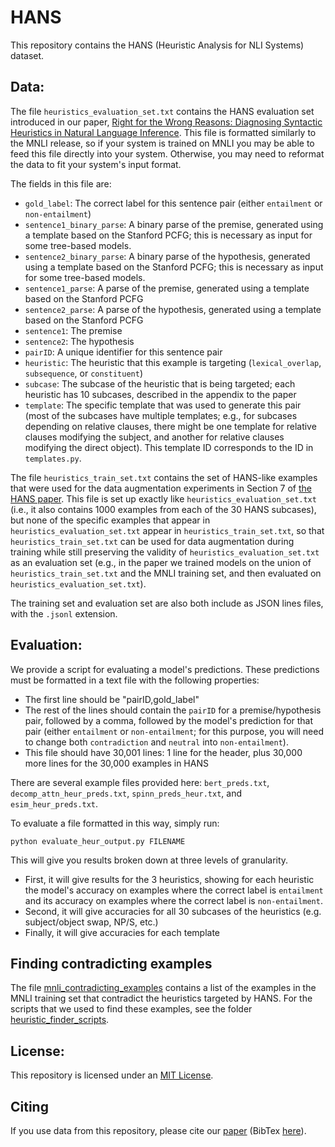 # HANS
This repository contains the HANS (Heuristic Analysis for NLI Systems) dataset.

## Data:

The file ``heuristics_evaluation_set.txt`` contains the HANS evaluation set introduced in our paper, [Right for the Wrong Reasons: Diagnosing Syntactic Heuristics in Natural Language Inference](https://arxiv.org/abs/1902.01007). This file is formatted similarly to the MNLI release, so if your system is trained on MNLI you may be able to feed this file directly into your system. Otherwise, you may need to reformat the data to fit your system's input format. 

The fields in this file are:
- ``gold_label``: The correct label for this sentence pair (either ``entailment`` or ``non-entailment``)
- ``sentence1_binary_parse``: A binary parse of the premise, generated using a template based on the Stanford PCFG; this is necessary as input for some tree-based models.
- ``sentence2_binary_parse``: A binary parse of the hypothesis, generated using a template based on the Stanford PCFG; this is necessary as input for some tree-based models.
- ``sentence1_parse``: A parse of the premise, generated using a template based on the Stanford PCFG
- ``sentence2_parse``: A parse of the hypothesis, generated using a template based on the Stanford PCFG
- ``sentence1``: The premise
- ``sentence2``: The hypothesis
- ``pairID``: A unique identifier for this sentence pair
- ``heuristic``: The heuristic that this example is targeting (``lexical_overlap``, ``subsequence``, or ``constituent``)
- ``subcase``: The subcase of the heuristic that is being targeted; each heuristic has 10 subcases, described in the appendix to the paper
- ``template``: The specific template that was used to generate this pair (most of the subcases have multiple templates; e.g., for subcases depending on relative clauses, there might be one template for relative clauses modifying the subject, and another for relative clauses modifying the direct object). This template ID corresponds to the ID in ``templates.py``.

The file ``heuristics_train_set.txt`` contains the set of HANS-like examples that were used for the data augmentation experiments in Section 7 of [the HANS paper](https://arxiv.org/pdf/1902.01007.pdf). This file is set up exactly like ``heuristics_evaluation_set.txt`` (i.e., it also contains 1000 examples from each of the 30 HANS subcases), but none of the specific examples that appear in ``heuristics_evaluation_set.txt`` appear in ``heuristics_train_set.txt``, so that ``heuristics_train_set.txt`` can be used for data augmentation during training while still preserving the validity of ``heuristics_evaluation_set.txt`` as an evaluation set (e.g., in the paper we trained models on the union of ``heuristics_train_set.txt`` and the MNLI training set, and then evaluated on ``heuristics_evaluation_set.txt``).

The training set and evaluation set are also both include as JSON lines files, with the ``.jsonl`` extension.

## Evaluation:

We provide a script for evaluating a model's predictions. These predictions must be formatted in a text file with the following properties:
 - The first line should be "pairID,gold_label"
 - The rest of the lines should contain the ``pairID`` for a premise/hypothesis pair, followed by a comma, followed by the model's prediction for that pair (either ``entailment`` or ``non-entailment``; for this purpose, you will need to change both ``contradiction`` and ``neutral`` into ``non-entailment``).
 - This file should have 30,001 lines: 1 line for the header, plus 30,000 more lines for the 30,000 examples in HANS
 
There are several example files provided here: ``bert_preds.txt``, ``decomp_attn_heur_preds.txt``, ``spinn_preds_heur.txt``, and ``esim_heur_preds.txt``.

To evaluate a file formatted in this way, simply run:

``python evaluate_heur_output.py FILENAME``

This will give you results broken down at three levels of granularity. 
- First, it will give results for the 3 heuristics, showing for each heuristic the model's accuracy on examples where the correct label is ``entailment`` and its accuracy on examples where the correct label is ``non-entailment``.
- Second, it will give accuracies for all 30 subcases of the heuristics (e.g. subject/object swap, NP/S, etc.)
- Finally, it will give accuracies for each template

## Finding contradicting examples

The file [mnli_contradicting_examples](https://github.com/tommccoy1/hans/blob/master/mnli_contradicting_examples) contains a list of the examples in the MNLI training set that contradict the heuristics targeted by HANS. For the scripts that we used to find these examples, see the folder [heuristic_finder_scripts](https://github.com/tommccoy1/hans/tree/master/heuristic_finder_scripts).

## License:

This repository is licensed under an [MIT License](https://github.com/tommccoy1/hans/blob/master/LICENSE.md). 


## Citing

If you use data from this repository, please cite our [paper](https://www.aclweb.org/anthology/P19-1334/) (BibTex [here](https://www.aclweb.org/anthology/P19-1334.bib)).


 

